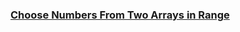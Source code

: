 ### [Choose Numbers From Two Arrays in Range](https://leetcode.com/problems/choose-numbers-from-two-arrays-in-range)

